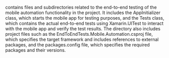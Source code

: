 contains files and subdirectories related to the end-to-end testing of the mobile automation functionality in the project. It includes the AppInitializer class, which starts the mobile app for testing purposes, and the Tests class, which contains the actual end-to-end tests using Xamarin.UITest to interact with the mobile app and verify the test results. The directory also includes project files such as the EndToEndTests.Mobile.Automation.csproj file, which specifies the target framework and includes references to external packages, and the packages.config file, which specifies the required packages and their versions.